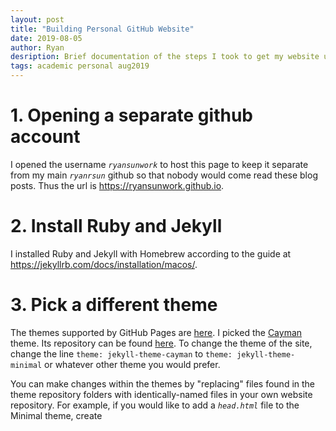```yaml
---
layout: post
title: "Building Personal GitHub Website"
date: 2019-08-05
author: Ryan 
desription: Brief documentation of the steps I took to get my website up and running.
tags: academic personal aug2019
---
```


# 1. Opening a separate github account
I opened the username *`ryansunwork`* to host this page to keep it separate from my main *`ryanrsun`* github so that nobody would come read these blog posts. Thus the url is <https://ryansunwork.github.io>.

# 2. Install Ruby and Jekyll
I installed Ruby and Jekyll with Homebrew according to the guide at <https://jekyllrb.com/docs/installation/macos/>.

# 3. Pick a different theme
The themes supported by GitHub Pages are [here](https://pages.github.com/themes/). I picked the [Cayman](https://pages-themes.github.io/cayman/) theme. Its repository can be found [here](https://github.com/pages-themes/cayman). To change the theme of the site, change the line `theme: jekyll-theme-cayman` to `theme: jekyll-theme-minimal` or whatever other theme you would prefer. 

You can make changes within the themes by "replacing" files found in the theme repository folders with identically-named files in your own website repository. For example, if you would like to add a *`head.html`* file to the Minimal theme, create
 
